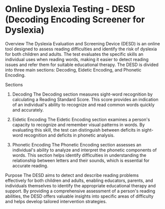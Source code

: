 # Online Dyslexia Testing - DESD (Decoding Encoding Screener for Dyslexia)
Overview
The Dyslexia Evaluation and Screening Device (DESD) is an online tool designed to assess reading difficulties and identify the risk of dyslexia for both children and adults. The test evaluates the specific skills an individual uses when reading words, making it easier to detect reading issues and refer them for suitable educational therapy. The DESD is divided into three main sections: Decoding, Eidetic Encoding, and Phonetic Encoding.

Sections
1. Decoding
The Decoding section measures sight-word recognition by calculating a Reading Standard Score. This score provides an indication of an individual's ability to recognize and read common words quickly and accurately.

2. Eidetic Encoding
The Eidetic Encoding section examines a person's capacity to recognize and remember visual patterns in words. By evaluating this skill, the test can distinguish between deficits in sight-word recognition and deficits in phonetic analysis.

3. Phonetic Encoding
The Phonetic Encoding section assesses an individual's ability to analyze and interpret the phonetic components of words. This section helps identify difficulties in understanding the relationship between letters and their sounds, which is essential for accurate reading.

Purpose
The DESD aims to detect and describe reading problems effectively for both children and adults, enabling educators, parents, and individuals themselves to identify the appropriate educational therapy and support. By providing a comprehensive assessment of a person's reading abilities, the DESD offers valuable insights into specific areas of difficulty and helps develop tailored intervention strategies.




